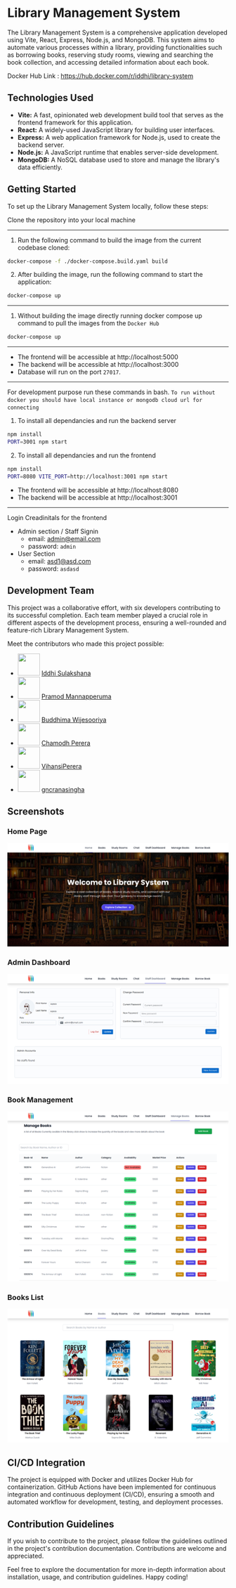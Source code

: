 # Library Management System

The Library Management System is a comprehensive application developed using Vite, React, Express, Node.js, and MongoDB. This system aims to automate various processes within a library, providing functionalities such as borrowing books, reserving study rooms, viewing and searching the book collection, and accessing detailed information about each book.

Docker Hub Link : https://hub.docker.com/r/iddhi/library-system

## Technologies Used

-   **Vite:** A fast, opinionated web development build tool that serves as the frontend framework for this application.
-   **React:** A widely-used JavaScript library for building user interfaces.
-   **Express:** A web application framework for Node.js, used to create the backend server.
-   **Node.js:** A JavaScript runtime that enables server-side development.
-   **MongoDB:** A NoSQL database used to store and manage the library's data efficiently.

## Getting Started

To set up the Library Management System locally, follow these steps:

Clone the repository into your local machine

---

1. Run the following command to build the image from the current codebase cloned:

```bash
docker-compose -f ./docker-compose.build.yaml build
```

2. After building the image, run the following command to start the application:

```bash
docker-compose up
```

---

1. Without building the image directly running docker compose up command to pull the images from the `Docker Hub`

```bash
docker-compose up
```

---

-   The frontend will be accessible at http://localhost:5000
-   The backend will be accessible at http://localhost:3000
-   Database will run on the port `27017`.

---

For development purpose run these commands in bash.
`To run without docker you should have local instance or mongodb cloud url for connecting`

1. To install all dependancies and run the backend server

```bash
npm install
PORT=3001 npm start
```

2. To install all dependancies and run the frontend

```bash
npm install
PORT=8080 VITE_PORT=http://localhost:3001 npm start
```

-   The frontend will be accessible at http://localhost:8080
-   The backend will be accessible at http://localhost:3001

---

Login Creadinitals for the frontend

-   Admin section / Staff Signin
    -   email: admin@email.com
    -   password: `admin`
-   User Section
    -   email: asd1@asd.com
    -   password: `asdasd`

## Development Team

This project was a collaborative effort, with six developers contributing to its successful completion. Each team member played a crucial role in different aspects of the development process, ensuring a well-rounded and feature-rich Library Management System.

Meet the contributors who made this project possible:

-   <img src="https://avatars.githubusercontent.com/u/97652887?s=64&v=4" width="50" height="50"> [Iddhi Sulakshana](https://github.com/iddhi-sulakshana)
-   <img src="https://avatars.githubusercontent.com/u/96408353?s=64&v=4" width="50" height="50"> [Pramod Mannapperuma
    ](https://github.com/PramodMannapperuma)
-   <img src="https://avatars.githubusercontent.com/u/91274532?s=64&v=4" width="50" height="50"> [Buddhima Wijesooriya](https://github.com/buddhimac111)
-   <img src="https://avatars.githubusercontent.com/u/78548533?s=64&v=4" width="50" height="50"> [Chamodh Perera](https://github.com/chamodhpereira)
-   <img src="https://avatars.githubusercontent.com/u/100758036?s=64&v=4" width="50" height="50"> [VihansiPerera](https://github.com/VihansiPerera)
-   <img src="https://avatars.githubusercontent.com/u/115582110?s=64&v=4" width="50" height="50"> [gncranasingha](https://github.com/gncranasingha)

## Screenshots

### Home Page

![Home Page](/screenshots/home.png)

### Admin Dashboard

![Staff Dashboard](/screenshots/dashboard.png)

### Book Management

![Book Management](/screenshots/managebook.png)

### Books List

![Books List](/screenshots/books.png)

## CI/CD Integration

The project is equipped with Docker and utilizes Docker Hub for containerization. GitHub Actions have been implemented for continuous integration and continuous deployment (CI/CD), ensuring a smooth and automated workflow for development, testing, and deployment processes.

## Contribution Guidelines

If you wish to contribute to the project, please follow the guidelines outlined in the project's contribution documentation. Contributions are welcome and appreciated.

Feel free to explore the documentation for more in-depth information about installation, usage, and contribution guidelines. Happy coding!
